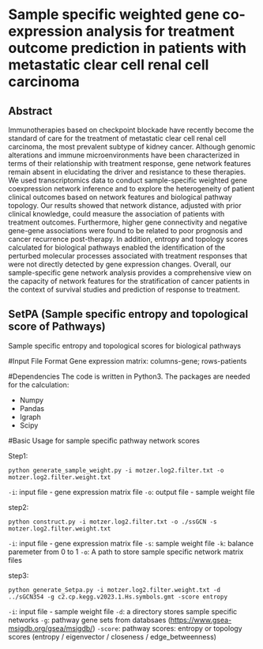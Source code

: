 # Sample specific weighted gene co-expression analysis for treatment outcome prediction in patients with metastatic clear cell renal cell carcinoma

## Abstract
Immunotherapies based on checkpoint blockade have recently become the standard of care for the treatment of metastatic clear cell renal cell carcinoma, the most prevalent subtype of kidney cancer. Although genomic alterations and immune microenvironments have been characterized in terms of their relationship with treatment response, gene network features remain absent in elucidating the driver and resistance to these therapies. We used transcriptomics data to conduct sample-specific weighted gene coexpression network inference and to explore the heterogeneity of patient clinical outcomes based on network features and biological pathway topology. Our results showed that network distance, adjusted with prior clinical knowledge, could measure the association of patients with treatment outcomes. Furthermore, higher gene connectivity and negative gene-gene associations were found to be related to poor prognosis and cancer recurrence post-therapy. In addition, entropy and topology scores calculated for biological pathways enabled the identification of the perturbed molecular processes associated with treatment responses that were not directly detected by gene expression changes. Overall, our sample-specific gene network analysis provides a comprehensive view on the capacity of network features for the stratification of cancer patients in the context of survival studies and prediction of response to treatment.


## SetPA (Sample specific entropy and topological score of Pathways)

Sample specific entropy and topological scores for biological pathways

#Input File Format 
Gene expression matrix: columns-gene;  rows-patients

#Dependencies
The code is written in Python3. 
The packages are needed for the calculation: 
- Numpy 
- Pandas
- Igraph
- Scipy

#Basic Usage for sample specific pathway network scores

Step1:
```
python generate_sample_weight.py -i motzer.log2.filter.txt -o motzer.log2.filter.weight.txt
```
`-i`: input file - gene expression matrix file
`-o`: output file - sample weight file

step2:
```
python construct.py -i motzer.log2.filter.txt -o ./ssGCN -s motzer.log2.filter.weight.txt
```

`-i`: input file - gene expression matrix file
`-s`: sample weight file
`-k`: balance paremeter from 0 to 1
`-o`: A path to store sample specific network matrix files

step3:
```
python generate_Setpa.py -i motzer.log2.filter.weight.txt -d ../sGCN354 -g c2.cp.kegg.v2023.1.Hs.symbols.gmt -score entropy
```
`-i`: input file - sample weight file
`-d`: a directory stores sample specific networks
`-g`: pathway gene sets from databsaes (https://www.gsea-msigdb.org/gsea/msigdb/)
`-score`: pathway scores: entropy or topology scores (entropy / eigenvector / closeness / edge_betweenness)
